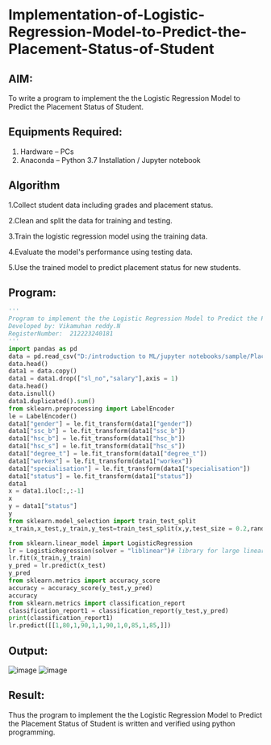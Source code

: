 # Implementation-of-Logistic-Regression-Model-to-Predict-the-Placement-Status-of-Student

## AIM:
To write a program to implement the the Logistic Regression Model to Predict the Placement Status of Student.

## Equipments Required:
1. Hardware – PCs
2. Anaconda – Python 3.7 Installation / Jupyter notebook

## Algorithm
1.Collect student data including grades and placement status.

2.Clean and split the data for training and testing.

3.Train the logistic regression model using the training data.

4.Evaluate the model's performance using testing data.

5.Use the trained model to predict placement status for new students.

## Program:
```py
'''
Program to implement the the Logistic Regression Model to Predict the Placement Status of Student.
Developed by: Vikamuhan reddy.N
RegisterNumber:  212223240181
'''
import pandas as pd
data = pd.read_csv("D:/introduction to ML/jupyter notebooks/sample/Placement_Data.csv")
data.head()
data1 = data.copy()
data1 = data1.drop(["sl_no","salary"],axis = 1)
data.head()
data.isnull()
data1.duplicated().sum()
from sklearn.preprocessing import LabelEncoder
le = LabelEncoder()
data1["gender"] = le.fit_transform(data1["gender"])
data1["ssc_b"] = le.fit_transform(data1["ssc_b"])
data1["hsc_b"] = le.fit_transform(data1["hsc_b"])
data1["hsc_s"] = le.fit_transform(data1["hsc_s"])
data1["degree_t"] = le.fit_transform(data1["degree_t"])
data1["workex"] = le.fit_transform(data1["workex"])
data1["specialisation"] = le.fit_transform(data1["specialisation"])
data1["status"] = le.fit_transform(data1["status"])
data1
x = data1.iloc[:,:-1]
x
y = data1["status"]
y
from sklearn.model_selection import train_test_split
x_train,x_test,y_train,y_test=train_test_split(x,y,test_size = 0.2,random_state = 0)

from sklearn.linear_model import LogisticRegression
lr = LogisticRegression(solver = "liblinear")# library for large linear classificiation
lr.fit(x_train,y_train)
y_pred = lr.predict(x_test)
y_pred
from sklearn.metrics import accuracy_score
accuracy = accuracy_score(y_test,y_pred)
accuracy
from sklearn.metrics import classification_report
classification_report1 = classification_report(y_test,y_pred)
print(classification_report1)
lr.predict([[1,80,1,90,1,1,90,1,0,85,1,85,]])

```

## Output:
![image](https://github.com/vikamuhan-reddy/Implementation-of-Logistic-Regression-Model-to-Predict-the-Placement-Status-of-Student/assets/144928933/5d701a7a-e58e-4d18-a468-98bdb2b7ad91)
![image](https://github.com/vikamuhan-reddy/Implementation-of-Logistic-Regression-Model-to-Predict-the-Placement-Status-of-Student/assets/144928933/cd46c18d-ca35-48c0-8324-902f8694af4a)




## Result:
Thus the program to implement the the Logistic Regression Model to Predict the Placement Status of Student is written and verified using python programming.

